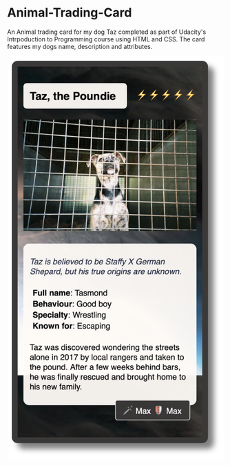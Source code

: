 # Animal-Trading-Card
An Animal trading card for my dog Taz completed as part of Udacity's Intrpoduction to Programming course using HTML and CSS.
The card features my dogs name, description and attributes.


![Taz!](demo.png)
